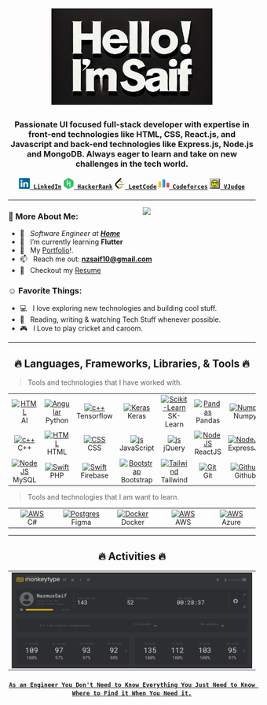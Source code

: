 <h1 align="center">
  <a href="https://www.linkedin.com/in/nzsaif"><img width="65%" alt="Hello, I'm Saif" src="assets/im-saif.jpg" /></a>
</h1>

<h3 align="center">Passionate UI focused full-stack developer with expertise in front-end technologies like HTML, CSS, React.js, and Javascript and back-end technologies like Express.js, Node.js and MongoDB. Always eager to learn and take on new challenges in the tech world.</h3>

<h4 align="center">
  <code><a href="https://www.linkedin.com/in/nzsaif/" title="LinkedIn Profile"><img style="background-color: transparent !important;" width="22" src="images/linkedin.svg"> LinkedIn</a></code>
  <code><a href="https://www.hackerrank.com/nazmussaif_cse" title="HackerRank Profile"><img style="background-color: transparent !important;" width="22" src="images/hackerrank.svg"> HackerRank</a></code>
  <code><a href="https://leetcode.com/u/Nazmus_Saif/" title="LeetCode Profile"><img style="background-color: transparent !important;" width="22" src="images/leetcode.svg"> LeetCode</a></code>
  <code><a href="https://codeforces.com/profile/NSaif" title="Codeforces Profile"><img style="background-color: transparent !important;" width="22" src="images/codeforces.svg"> Codeforces</a></code>
  <code><a href="https://vjudge.net/user/NSaif" title="VJudge Profile"><img style="background-color: transparent !important;" width="22" src="images/vjudge.png"> VJudge</a></code>
</h4>

<hr>

<img align='right' src="https://media.giphy.com/media/M9gbBd9nbDrOTu1Mqx/giphy.gif" width="230">

### 🧐 More About Me:

- 🔭 &nbsp; <em>Software Engineer at <a href="">**Home**</a></em>
- 🌱 &nbsp; I’m currently learning **Flutter**
- 💬 &nbsp; My [Portfolio](https://portfolio-frontend-seven-mu.vercel.app/)!.
- 📫 &nbsp; Reach me out: **nzsaif10@gmail.com**
- 📝 &nbsp; Checkout my [Resume](https://drive.google.com/file/d/1wiN0Jf9RhkUmqVRkQIe2XxJakhMAU2i0/view?usp=drive_link)

### ☺️ Favorite Things:

- 💻 &nbsp; I love exploring new technologies and building cool stuff.
- 📰 &nbsp; Reading, writing & watching Tech Stuff whenever possible.
- 🎮 &nbsp; I Love to play cricket and caroom.

<hr>

<h2 align="center" id="nzsaif-tech">🔥 Languages, Frameworks, Libraries, & Tools 🔥</h2>

> Tools and technologies that I have worked with.

<table align="center">
  <tr>
    <td align="center" width="96">
      <a href="#">
        <img src="https://skillicons.dev/icons?i=ai" width="48" height="48" alt="HTML" />
      </a>
      <br>AI
    </td>
    <td align="center" width="96"> 
      <a href="#" >
        <img src="https://skillicons.dev/icons?i=python" width="48" height="48" alt="Angular" />
      </a>
      <br>Python
    </td>
    <td align="center" width="96">
      <a href="#">
        <img src="https://skillicons.dev/icons?i=tensorflow" width="48" height="48" alt="c++" />
      </a>
      <br>Tensorflow
    </td>
    <td align="center" width="96">
    <a href="#">
      <img src="https://encrypted-tbn0.gstatic.com/images?q=tbn:ANd9GcSn3G7aNWlBFrxvcqPJlFkdUqQ3mSxFokba9g&s" width="48" height="48" alt="Keras" />
    </a>
    <br>Keras
    </td>
    <td align="center" width="96">
      <a href="#">
        <img src="https://encrypted-tbn0.gstatic.com/images?q=tbn:ANd9GcRNsNsCUnCK9dU4ADTVmRc0fs0KpHJwWFNJjQ&s" width="48" height="48" alt="Scikit-Learn" />
      </a>
      <br>SK-Learn
    </td>
    <td align="center" width="96">
      <a href="#">
        <img src="https://encrypted-tbn0.gstatic.com/images?q=tbn:ANd9GcSHZd37oUzVXPHOsl-Ygg5hzYpZs7Djvk-vSw&s" width="48" height="48" alt="Pandas" />
      </a>
      <br>Pandas
    </td>
    <td align="center" width="96">
      <a href="#">
        <img src="https://encrypted-tbn0.gstatic.com/images?q=tbn:ANd9GcTvEfXHLIJLACY1DI30rAzDlbekLkgFXYm1DA&s" width="48" height="48" alt="Numpy" />
      </a>
      <br>Numpy
    </td>
    <td align="center" width="96">
      <a href="#">
        <img src="https://upload.wikimedia.org/wikipedia/commons/thumb/0/01/Created_with_Matplotlib-logo.svg/1024px-Created_with_Matplotlib-logo.svg.png" width="48" height="48" alt="Matplotlib" />
      </a>
      <br>Matplotlib
    </td>
    <td align="center" width="96">
      <a href="#">
        <img src="https://user-images.githubusercontent.com/315810/92159303-30d41100-edfb-11ea-8107-1c5352202571.png" width="48" height="48" alt="Seaborn" />
      </a>
      <br>Seaborn
    </td>
  </tr>
  <tr>
    <td align="center" width="96">
      <a href="#">
        <img src="https://skillicons.dev/icons?i=cpp" width="48" height="48" alt="c++" />
      </a>
      <br>C++
    </td>
    <td align="center" width="96">
      <a href="#">
        <img src="https://skillicons.dev/icons?i=html" width="48" height="48" alt="HTML" />
      </a>
      <br>HTML
    </td>
    <td align="center" width="96">
      <a href="#">
        <img src="https://skillicons.dev/icons?i=css" width="48" height="48" alt="CSS" />
      </a>
      <br>CSS
    </td>
    <td align="center" width="96">
      <a href="#">
        <img src="https://skillicons.dev/icons?i=js" width="48" height="48" alt="js" />
      </a>
      <br>JavaScript
    </td>
    <td align="center" width="96">
      <a href="#">
        <img src="https://skillicons.dev/icons?i=jquery" width="48" height="48" alt="js" />
      </a>
      <br>jQuery
    </td>
    <td align="center" width="96">
      <a href="#">
        <img src="https://skillicons.dev/icons?i=react" width="48" height="48" alt="NodeJS" />
      </a>
      <br>ReactJS
    </td>
    <td align="center" width="96">
      <a href="#">
        <img src="https://skillicons.dev/icons?i=express" width="48" height="48" alt="NodeJS" />
      </a>
      <br>ExpressJS
    </td>
    <td align="center" width="96">
      <a href="#">
        <img src="https://skillicons.dev/icons?i=nodejs" width="48" height="48" alt="NodeJS" />
      </a>
      <br>NodeJS
    </td>
    <td align="center" width="96">
      <a href="#">
        <img src="https://skillicons.dev/icons?i=mongodb" width="48" height="48" alt="NodeJS" />
      </a>
      <br>MongoDB
    </td>
  </tr>
  <tr>
    <td align="center" width="96">
      <a href="#">
        <img src="https://skillicons.dev/icons?i=mysql" width="48" height="48" alt="NodeJS" />
      </a>
      <br>MySQL
    </td>
    <td align="center" width="96"> 
      <a href="#" >
        <img src="https://skillicons.dev/icons?i=php" width="48" height="48" alt="Swift" />
      </a>
      <br>PHP
    </td>
    <td align="center" width="96"> 
      <a href="#" >
        <img src="https://skillicons.dev/icons?i=firebase" width="48" height="48" alt="Swift" />
      </a>
      <br>Firebase
    </td>
    <td align="center" width="96">
      <a href="#">
        <img src="https://skillicons.dev/icons?i=bootstrap" width="48" height="48" alt="Bootstrap" />
      </a>
      <br>Bootstrap
    </td>
    <td align="center" width="96">
      <a href="#">
        <img src="https://skillicons.dev/icons?i=tailwind" width="48" height="48" alt="Tailwind" />
      </a>
      <br>Tailwind
    </td>
    <td align="center" width="96"> 
      <a href="#" >
        <img src="https://skillicons.dev/icons?i=git" width="48" height="48" alt="Git" />
      </a>
      <br>Git
    </td>
    <td align="center" width="96"> 
      <a href="#" >
        <img src="https://skillicons.dev/icons?i=github" width="48" height="48" alt="Github" />
      </a>
      <br>Github
    </td>
    <td align="center" width="96"> 
      <a href="#" >
        <img src="https://skillicons.dev/icons?i=selenium" width="48" height="48" alt="Github" />
      </a>
      <br>Selenium
    </td>
    <td align="center" width="96"> 
      <a href="#" >
        <img src="https://skillicons.dev/icons?i=arduino" width="48" height="48" alt="Github" />
      </a>
      <br>Arduino
    </td>
  </tr>
</table>

> Tools and technologies that I am want to learn.

<table align="center">
  <tr>
  <td align="center" width="96">
      <a href="#">
        <img src="https://skillicons.dev/icons?i=cs" width="48" height="48" alt="AWS" />
      </a>
      <br>C#
    </td>
    <td align="center" width="96">
      <a href="#">
        <img src="https://skillicons.dev/icons?i=figma" width="48" height="48" alt="Postgres" />
      </a>
      <br>Figma
    </td>
    <td align="center" width="105">
      <a href="#">
        <img src="https://skillicons.dev/icons?i=docker" width="48" height="48" alt="Docker" />
      </a>
      <br>Docker
    </td>
    <td align="center" width="96">
      <a href="#">
        <img src="https://skillicons.dev/icons?i=aws" width="48" height="48" alt="AWS" />
      </a>
      <br>AWS
    </td>
    <td align="center" width="96">
      <a href="#">
        <img src="https://skillicons.dev/icons?i=azure" width="48" height="48" alt="AWS" />
      </a>
      <br>Azure
    </td>
  </tr>
</table>

<hr>

<h2 align="center" id="nzsaif-tech">🔥 Activities 🔥</h2>

<table>
  <tr>
    <td>
      <img align="center" src="assets/speedtest.png" alt="nzsaif">
    </td>
  </tr>
</table>

<h4 align="center">
  <code><a href="" target="_blank">As an Engineer You Don't Need to Know Everything You Just Need to Know Where to Find it When You Need it.</a></code>
</h4>
